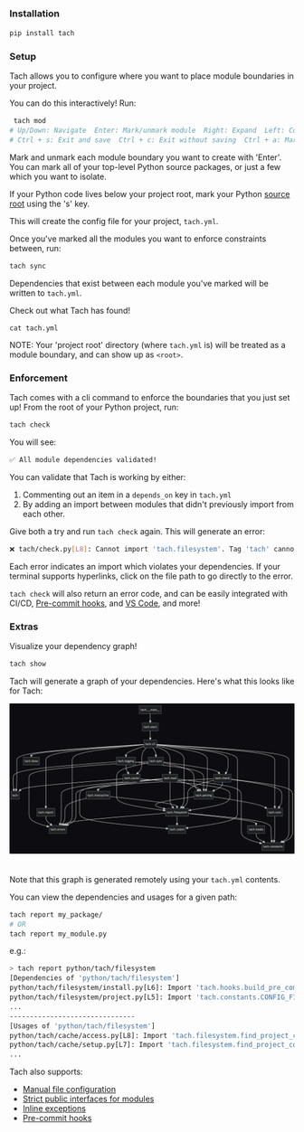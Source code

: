 ### Installation
```bash
pip install tach
```
### Setup
Tach allows you to configure where you want to place module boundaries in your project.

You can do this interactively! Run:
```bash
 tach mod
# Up/Down: Navigate  Enter: Mark/unmark module  Right: Expand  Left: Collapse  Ctrl + Up: Jump to parent
# Ctrl + s: Exit and save  Ctrl + c: Exit without saving  Ctrl + a: Mark/unmark all
```
Mark and unmark each module boundary you want to create with 'Enter'. You can mark all of your top-level Python source packages, or just a few which you want to isolate.

If your Python code lives below your project root, mark your Python [source root](https://gauge-sh.github.io/tach/configuration#source-root) using the 's' key.

This will create the config file for your project, `tach.yml`.

Once you've marked all the modules you want to enforce constraints between, run:
```bash
tach sync
```
Dependencies that exist between each module you've marked will be written to `tach.yml`.

Check out what Tach has found! 
```
cat tach.yml
```

NOTE: Your 'project root' directory (where `tach.yml` is) will be treated as a module boundary, and can show up as `<root>`.

### Enforcement
Tach comes with a cli command to enforce the boundaries that you just set up! From the root of your Python project, run:
```bash
tach check
```
You will see:
```bash
✅ All module dependencies validated!
```

You can validate that Tach is working by either:
1. Commenting out an item in a `depends_on` key in `tach.yml`
2. By adding an import between modules that didn't previously import from each other. 

Give both a try and run `tach check` again. This will generate an error:
```bash
❌ tach/check.py[L8]: Cannot import 'tach.filesystem'. Tag 'tach' cannot depend on 'tach.filesystem'. 
```

Each error indicates an import which violates your dependencies. If your terminal supports hyperlinks, click on the file path to go directly to the error.

`tach check` will also return an error code, and can be easily integrated with CI/CD, [Pre-commit hooks](https://gauge-sh.github.io/tach/usage/#tach-install), and [VS Code](https://marketplace.visualstudio.com/items?itemName=Gauge.tach), and more!  

### Extras

Visualize your dependency graph! 
```bash
tach show
```
Tach will generate a graph of your dependencies. Here's what this looks like for Tach:

<div align="center">
    <img src="assets/tach_show.png" alt="tach-show" style="padding-bottom: 20px"/>
</div>

Note that this graph is generated remotely using your `tach.yml` contents.

You can view the dependencies and usages for a given path:
```bash
tach report my_package/
# OR
tach report my_module.py
```
e.g.:
```bash
> tach report python/tach/filesystem
[Dependencies of 'python/tach/filesystem']
python/tach/filesystem/install.py[L6]: Import 'tach.hooks.build_pre_commit_hook_content'
python/tach/filesystem/project.py[L5]: Import 'tach.constants.CONFIG_FILE_NAME'
...
-------------------------------
[Usages of 'python/tach/filesystem']
python/tach/cache/access.py[L8]: Import 'tach.filesystem.find_project_config_root'
python/tach/cache/setup.py[L7]: Import 'tach.filesystem.find_project_config_root'
...
```

Tach also supports:
- [Manual file configuration](https://gauge-sh.github.io/tach/configuration/)
- [Strict public interfaces for modules](https://gauge-sh.github.io/tach/strict-mode/)
- [Inline exceptions](https://gauge-sh.github.io/tach/tach-ignore/)
- [Pre-commit hooks](https://gauge-sh.github.io/tach/usage/#tach-install)
